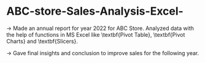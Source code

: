 # ABC-store-Sales-Analysis-Excel-
-> Made an annual report for year 2022 for ABC Store. Analyzed data with the help of functions in MS Excel like \textbf{Pivot Table}, \textbf{Pivot Charts} and \textbf{Slicers}.

-> Gave final insights and conclusion to improve sales for the following year.
